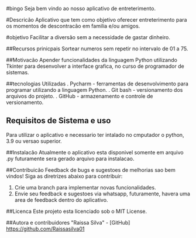 #bingo 
Seja bem vindo ao nosso aplicativo de entreterimento.

#Descricão
Aplicativo que tem como objetivo oferecer entreterimento para os momentos de descontracão em familia e/ou amigos.

#objetivo
Facilitar a diversão sem a necessidade de gastar dinheiro.

##Recursos prinicpais
Sortear numeros sem repetir no intervalo de 01 a 75.

##Motivacão
Apender funcionalidades da linguagem Python utilizando Tkinter para desenvolver a interface grafica, no curso de programador de sistemas.


##tecnologias Utilizadas
. Pycharm - ferramentas de desenvolvimento para programar utilizando a linguagem Python.
. Git bash - versionamento dos arquivos do projeto.
. GitHub - armazenamento e controle de versionamento.

## Requisitos de Sistema e uso 
Para utilizar o aplicativo e necessario ter intalado no cmputador o python, 3.9 ou versao superior.

##Instalacão
Atualmente o aplicativo esta disponivel somente em arquivo .py futuramente sera gerado arquivo para instalacao.

##Contribuicão
Feedback de bugs e sugestoes de melhorias sao bem vindos! Siga as diretrizes abaixo para contribuir:
1. Crie uma branch para implementar novas funcionalidades.
2. Envie seu feedback e sugestoes via whatsapp, futuramente, havera uma area de feedback dentro do aplicativo.

##Licenca
Este projeto esta licenciado sob o MIT License.

##Autora e contribuidores
"Raissa Silva" - [GitHub] https://github.com/Raissasilva01

